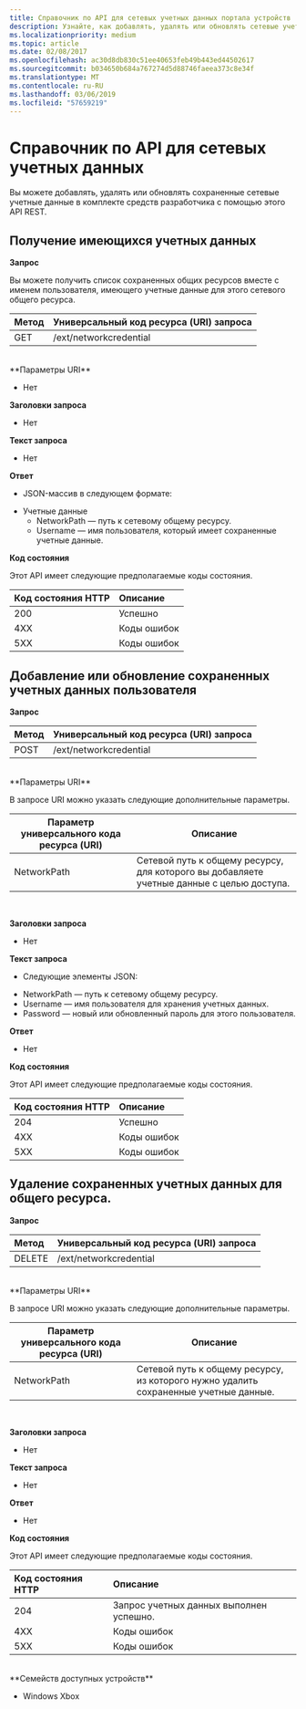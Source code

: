 ```yaml
---
title: Справочник по API для сетевых учетных данных портала устройств
description: Узнайте, как добавлять, удалять или обновлять сетевые учетные данные программными средствами.
ms.localizationpriority: medium
ms.topic: article
ms.date: 02/08/2017
ms.openlocfilehash: ac30d8db830c51ee40653feb49b443ed44502617
ms.sourcegitcommit: b034650b684a767274d5d88746faeea373c8e34f
ms.translationtype: MT
ms.contentlocale: ru-RU
ms.lasthandoff: 03/06/2019
ms.locfileid: "57659219"
---
```

# <a name="network-credentials-api-reference"></a>Справочник по API для сетевых учетных данных
Вы можете добавлять, удалять или обновлять сохраненные сетевые учетные данные в комплекте средств разработчика с помощью этого API REST.

## <a name="get-existing-credentials"></a>Получение имеющихся учетных данных

**Запрос**

Вы можете получить список сохраненных общих ресурсов вместе с именем пользователя, имеющего учетные данные для этого сетевого общего ресурса.

Метод      | Универсальный код ресурса (URI) запроса
:------     | :-----
GET | /ext/networkcredential
<br />
**Параметры URI**

- Нет

**Заголовки запроса**

- Нет

**Текст запроса**   

- Нет

**Ответ**   

- JSON-массив в следующем формате:
* Учетные данные
  * NetworkPath — путь к сетевому общему ресурсу.
  * Username — имя пользователя, который имеет сохраненные учетные данные.

**Код состояния**

Этот API имеет следующие предполагаемые коды состояния.

Код состояния HTTP      | Описание
:------     | :-----
200 | Успешно
4XX | Коды ошибок
5XX | Коды ошибок

## <a name="add-or-update-stored-credentials-for-a-user"></a>Добавление или обновление сохраненных учетных данных пользователя

**Запрос**

Метод      | Универсальный код ресурса (URI) запроса
:------     | :-----
POST | /ext/networkcredential
<br />
**Параметры URI**

В запросе URI можно указать следующие дополнительные параметры.

| Параметр универсального кода ресурса (URI)      | Описание     | 
| ------------------ |-----------------|
| NetworkPath        | Сетевой путь к общему ресурсу, для которого вы добавляете учетные данные с целью доступа. |
<br>

**Заголовки запроса**

- Нет

**Текст запроса**

- Следующие элементы JSON:
* NetworkPath — путь к сетевому общему ресурсу.
* Username — имя пользователя для хранения учетных данных.
* Password — новый или обновленный пароль для этого пользователя.

**Ответ**   

- Нет  

**Код состояния**

Этот API имеет следующие предполагаемые коды состояния.

Код состояния HTTP      | Описание
:------     | :-----
204 | Успешно
4XX | Коды ошибок
5XX | Коды ошибок

## <a name="remove-stored-credentials-for-a-share"></a>Удаление сохраненных учетных данных для общего ресурса.

**Запрос**

Метод      | Универсальный код ресурса (URI) запроса
:------     | :-----
DELETE | /ext/networkcredential
<br />
**Параметры URI**

В запросе URI можно указать следующие дополнительные параметры.

| Параметр универсального кода ресурса (URI)      | Описание     | 
| ------------------ |-----------------|
| NetworkPath        | Сетевой путь к общему ресурсу, из которого нужно удалить сохраненные учетные данные. |
<br>

**Заголовки запроса**

- Нет

**Текст запроса**   

- Нет

**Ответ**   

- Нет 

**Код состояния**

Этот API имеет следующие предполагаемые коды состояния.

Код состояния HTTP      | Описание
:------     | :-----
204 | Запрос учетных данных выполнен успешно.
4XX | Коды ошибок
5XX | Коды ошибок

<br />
**Семейств доступных устройств**

* Windows Xbox



